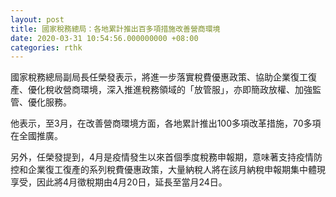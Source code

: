 ```yaml
---
layout: post
title: 國家稅務總局：各地累計推出百多項措施改善營商環境
date: 2020-03-31 10:54:56.000000000 +08:00
categories: rthk
---
```


國家稅務總局副局長任榮發表示，將進一步落實稅費優惠政策、協助企業復工復產、優化稅收營商環境，深入推進稅務領域的「放管服」，亦即簡政放權、加強監管、優化服務。

他表示，至3月，在改善營商環境方面，各地累計推出100多項改革措施，70多項在全國推廣。

另外，任榮發提到，4月是疫情發生以來首個季度稅務申報期，意味著支持疫情防控和企業復工復產的系列稅費優惠政策，大量納稅人將在該月納稅申報期集中體現享受，因此將4月徵稅期由4月20日，延長至當月24日。
